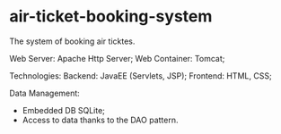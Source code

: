 # air-ticket-booking-system
The system of booking air ticktes.

Web Server: Apache Http Server;
Web Container: Tomcat;

Technologies:
  Backend: JavaEE (Servlets, JSP);
  Frontend: HTML, CSS;

Data Management:
- Embedded DB SQLite;
- Access to data thanks to the DAO pattern.
